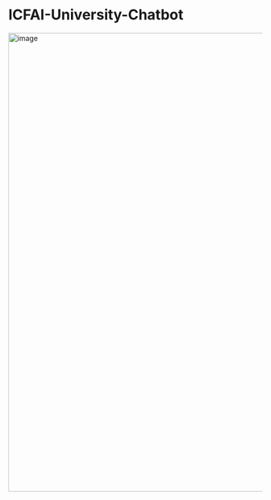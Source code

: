 # ICFAI-University-Chatbot
<img width="1510" height="910" alt="image" src="https://github.com/user-attachments/assets/a7e0a5f9-b2e3-4a7e-839c-b3ddd0f7a2b7" />
